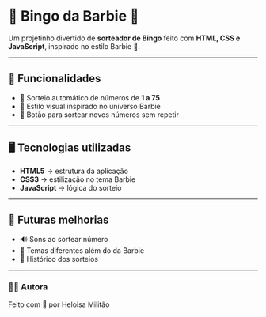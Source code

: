 # 🎀 Bingo da Barbie 🎀

Um projetinho divertido de **sorteador de Bingo** feito com **HTML, CSS e JavaScript**, inspirado no estilo Barbie 💅.  

---

## 🚀 Funcionalidades
- 🎲 Sorteio automático de números de **1 a 75**  
- 🎀 Estilo visual inspirado no universo Barbie  
- 🔄 Botão para sortear novos números sem repetir  

---

## 🖥️ Tecnologias utilizadas
- **HTML5** → estrutura da aplicação  
- **CSS3** → estilização no tema Barbie  
- **JavaScript** → lógica do sorteio  

---
## 🎀 Futuras melhorias
- 🔊 Sons ao sortear número
- 🎨 Temas diferentes além do da Barbie
- 📝 Histórico dos sorteios
---

### 👩‍💻 Autora
Feito com 💖 por Heloisa Militão

